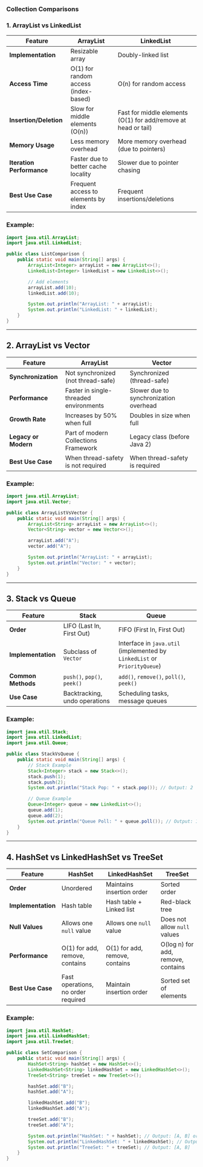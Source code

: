 ### Collection Comparisons

### **1. ArrayList vs LinkedList**

| Feature                      | ArrayList                                  | LinkedList                                                     |
|------------------------------|--------------------------------------------|----------------------------------------------------------------|
| **Implementation**           | Resizable array                            | Doubly-linked list                                             |
| **Access Time**              | O(1) for random access (index-based)       | O(n) for random access                                         |
| **Insertion/Deletion**       | Slow for middle elements (O(n))            | Fast for middle elements (O(1) for add/remove at head or tail) |
| **Memory Usage**             | Less memory overhead                       | More memory overhead (due to pointers)                         |
| **Iteration Performance**    | Faster due to better cache locality        | Slower due to pointer chasing                                  |
| **Best Use Case**            | Frequent access to elements by index       | Frequent insertions/deletions                                  |

### Example:
```java
import java.util.ArrayList;
import java.util.LinkedList;

public class ListComparison {
    public static void main(String[] args) {
        ArrayList<Integer> arrayList = new ArrayList<>();
        LinkedList<Integer> linkedList = new LinkedList<>();

        // Add elements
        arrayList.add(10);
        linkedList.add(10);

        System.out.println("ArrayList: " + arrayList);
        System.out.println("LinkedList: " + linkedList);
    }
}
```

---

## **2. ArrayList vs Vector**

| Feature                      | ArrayList                                  | Vector                                    |
|------------------------------|--------------------------------------------|-------------------------------------------|
| **Synchronization**          | Not synchronized (not thread-safe)         | Synchronized (thread-safe)                |
| **Performance**              | Faster in single-threaded environments     | Slower due to synchronization overhead    |
| **Growth Rate**              | Increases by 50% when full                 | Doubles in size when full                 |
| **Legacy or Modern**         | Part of modern Collections Framework       | Legacy class (before Java 2)              |
| **Best Use Case**            | When thread-safety is not required         | When thread-safety is required            |

### Example:
```java
import java.util.ArrayList;
import java.util.Vector;

public class ArrayListVsVector {
    public static void main(String[] args) {
        ArrayList<String> arrayList = new ArrayList<>();
        Vector<String> vector = new Vector<>();

        arrayList.add("A");
        vector.add("A");

        System.out.println("ArrayList: " + arrayList);
        System.out.println("Vector: " + vector);
    }
}
```

---

## **3. Stack vs Queue**

| Feature                      | Stack                                   | Queue                                                                     |
|------------------------------|-----------------------------------------|---------------------------------------------------------------------------|
| **Order**                    | LIFO (Last In, First Out)               | FIFO (First In, First Out)                                                |
| **Implementation**           | Subclass of `Vector`                    | Interface in `java.util` (implemented by `LinkedList` or `PriorityQueue`) |
| **Common Methods**           | `push()`, `pop()`, `peek()`             | `add()`, `remove()`, `poll()`, `peek()`                                   |
| **Use Case**                 | Backtracking, undo operations           | Scheduling tasks, message queues                                          |

### Example:
```java
import java.util.Stack;
import java.util.LinkedList;
import java.util.Queue;

public class StackVsQueue {
    public static void main(String[] args) {
        // Stack Example
        Stack<Integer> stack = new Stack<>();
        stack.push(1);
        stack.push(2);
        System.out.println("Stack Pop: " + stack.pop()); // Output: 2

        // Queue Example
        Queue<Integer> queue = new LinkedList<>();
        queue.add(1);
        queue.add(2);
        System.out.println("Queue Poll: " + queue.poll()); // Output: 1
    }
}
```

---

## **4. HashSet vs LinkedHashSet vs TreeSet**

| Feature                      | HashSet                                | LinkedHashSet                            | TreeSet                                   |
|------------------------------|----------------------------------------|------------------------------------------|-------------------------------------------|
| **Order**                    | Unordered                              | Maintains insertion order                | Sorted order                              |
| **Implementation**           | Hash table                             | Hash table + Linked list                 | Red-black tree                            |
| **Null Values**              | Allows one `null` value                | Allows one `null` value                  | Does not allow `null` values              |
| **Performance**              | O(1) for add, remove, contains         | O(1) for add, remove, contains           | O(log n) for add, remove, contains        |
| **Best Use Case**            | Fast operations, no order required     | Maintain insertion order                 | Sorted set of elements                    |

### Example:
```java
import java.util.HashSet;
import java.util.LinkedHashSet;
import java.util.TreeSet;

public class SetComparison {
    public static void main(String[] args) {
        HashSet<String> hashSet = new HashSet<>();
        LinkedHashSet<String> linkedHashSet = new LinkedHashSet<>();
        TreeSet<String> treeSet = new TreeSet<>();

        hashSet.add("B");
        hashSet.add("A");

        linkedHashSet.add("B");
        linkedHashSet.add("A");

        treeSet.add("B");
        treeSet.add("A");

        System.out.println("HashSet: " + hashSet); // Output: [A, B] or [B, A]
        System.out.println("LinkedHashSet: " + linkedHashSet); // Output: [B, A]
        System.out.println("TreeSet: " + treeSet); // Output: [A, B]
    }
}
```
